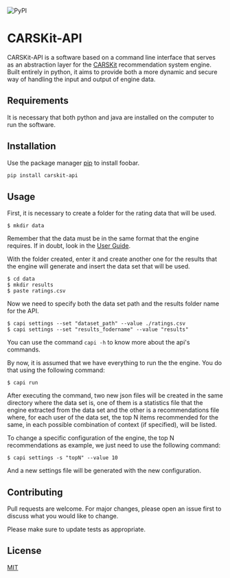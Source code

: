![PyPI](https://img.shields.io/pypi/v/carskit-api)

# CARSKit-API

CARSKit-API is a software based on a command line interface that serves as an abstraction layer for the [CARSKit](https://github.com/irecsys/CARSKit) recommendation system engine. Built entirely in python, it aims to provide both a more dynamic and secure way of handling the input and output of engine data.

## Requirements

It is necessary that both python and java are installed on the computer to run the software.

## Installation

Use the package manager [pip](https://pip.pypa.io/en/stable/) to install foobar.

```bash
pip install carskit-api
```

## Usage

First, it is necessary to create a folder for the rating data that will be used.

```shell
$ mkdir data
```

Remember that the data must be in the same format that the engine requires. If in doubt, look in the [User Guide](https://arxiv.org/abs/1511.03780).

With the folder created, enter it and create another one for the results that the engine will generate and insert the data set that will be used.

```shell
$ cd data
$ mkdir results
$ paste ratings.csv
```

Now we need to specify both the data set path and the results folder name for the API.

```shell
$ capi settings --set "dataset_path" --value ./ratings.csv
$ capi settings --set "results_fodername" --value "results"
```

You can use the command `capi -h` to know more about the api's commands.

By now, it is assumed that we have everything to run the the engine. You do that using the following command:

```shell
$ capi run
```

After executing the command, two new json files will be created in the same directory where the data set is, one of them is a statistics file that the engine extracted from the data set and the other is a recommendations file where, for each user of the data set, the top N items recommended for the same, in each possible combination of context (if specified), will be listed.

To change a specific configuration of the engine, the top N recommendations as example, we just need to use the following command:

```shell
$ capi settings -s "topN" --value 10
```

And a new settings file will be generated with the new configuration.

## Contributing

Pull requests are welcome. For major changes, please open an issue first to discuss what you would like to change.

Please make sure to update tests as appropriate.

## License

[MIT](https://choosealicense.com/licenses/mit/)
